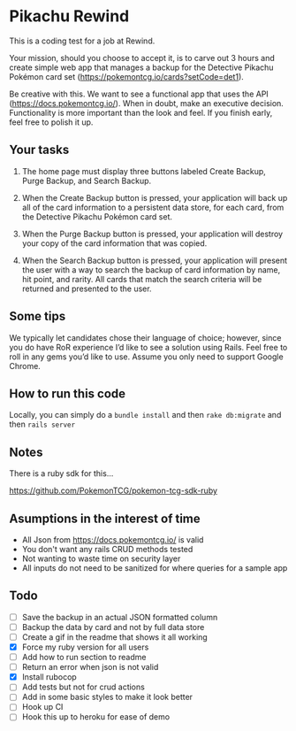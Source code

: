 # Pikachu Rewind

This is a coding test for a job at Rewind.

Your mission, should you choose to accept it, is to carve out 3 hours and create simple web app that manages a backup for the Detective Pikachu Pokémon card set (https://pokemontcg.io/cards?setCode=det1).

Be creative with this. We want to see a functional app that uses the API (https://docs.pokemontcg.io/). When in doubt, make an executive decision. Functionality is more important than the look and feel. If you finish early, feel free to polish it up.

## Your tasks
1. The home page must display three buttons labeled Create Backup, Purge Backup, and Search Backup.

2. When the Create Backup button is pressed, your application will back up all of the card information to a persistent data store, for each card, from the Detective Pikachu Pokémon card set.

3. When the Purge Backup button is pressed, your application will destroy your copy of the card information that was copied.

4. When the Search Backup button is pressed, your application will present the user with a way to search the backup of card information by name, hit point, and rarity. All cards that match the search criteria will be returned and presented to the user.

## Some tips
We typically let candidates chose their language of choice; however, since you do have RoR experience I’d like to see a solution using Rails. Feel free to roll in any gems you’d like to use.
Assume you only need to support Google Chrome.

## How to run this code

Locally, you can simply do a `bundle install` and then `rake db:migrate` and then `rails server`

## Notes

There is a ruby sdk for this...

https://github.com/PokemonTCG/pokemon-tcg-sdk-ruby

## Asumptions in the interest of time

- All Json from https://docs.pokemontcg.io/ is valid
- You don't want any rails CRUD methods tested
- Not wanting to waste time on security layer
- All inputs do not need to be sanitized for where queries for a sample app

## Todo

- [ ] Save the backup in an actual JSON formatted column
- [ ] Backup the data by card and not by full data store
- [ ] Create a gif in the readme that shows it all working
- [x] Force my ruby version for all users
- [ ] Add how to run section to readme
- [ ] Return an error when json is not valid
- [x] Install rubocop
- [ ] Add tests but not for crud actions
- [ ] Add in some basic styles to make it look better
- [ ] Hook up CI
- [ ] Hook this up to heroku for ease of demo